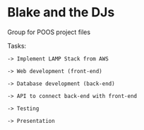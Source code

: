 # Blake and the DJs
Group for POOS project files

Tasks:

	-> Implement LAMP Stack from AWS
	
	-> Web development (front-end)
	
	-> Database development (back-end)
	
	-> API to connect back-end with front-end
	
	-> Testing
	
	-> Presentation
	
    
